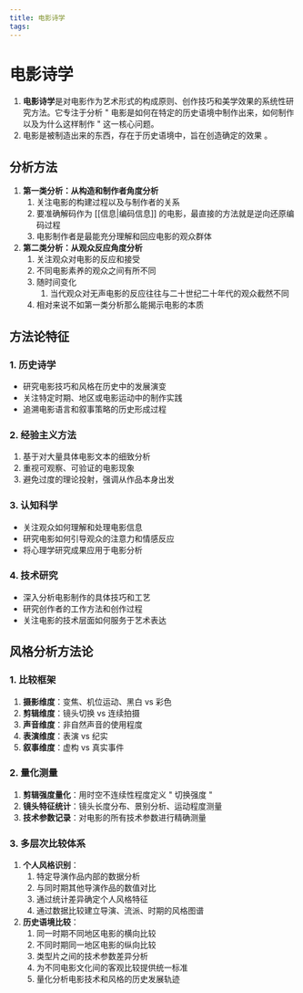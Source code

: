 ```yaml
---
title: 电影诗学
tags:
---
```


# 电影诗学

1. **电影诗学**是对电影作为艺术形式的构成原则、创作技巧和美学效果的系统性研究方法。它专注于分析 " 电影是如何在特定的历史语境中制作出来，如何制作以及为什么这样制作 " 这一核心问题。
2. 电影是被制造出来的东西，存在于历史语境中，旨在创造确定的效果 。

## 分析方法

1. **第一类分析：从构造和制作者角度分析**
	1. 关注电影的构建过程以及与制作者的关系
	2. 要准确解码作为 [[信息|编码信息]] 的电影，最直接的方法就是逆向还原编码过程
	3. 电影制作者是最能充分理解和回应电影的观众群体
2. **第二类分析：从观众反应角度分析**
	1. 关注观众对电影的反应和接受
	2. 不同电影素养的观众之间有所不同
	3. 随时间变化
		1. 当代观众对无声电影的反应往往与二十世纪二十年代的观众截然不同
	4. 相对来说不如第一类分析那么能揭示电影的本质

## 方法论特征

### 1. **历史诗学**

- 研究电影技巧和风格在历史中的发展演变
- 关注特定时期、地区或电影运动中的制作实践
- 追溯电影语言和叙事策略的历史形成过程

### 2. **经验主义方法**

1. 基于对大量具体电影文本的细致分析
2. 重视可观察、可验证的电影现象
3. 避免过度的理论投射，强调从作品本身出发

### 3. **认知科学**

- 关注观众如何理解和处理电影信息
- 研究电影如何引导观众的注意力和情感反应
- 将心理学研究成果应用于电影分析

### 4. **技术研究**

- 深入分析电影制作的具体技巧和工艺
- 研究创作者的工作方法和创作过程
- 关注电影的技术层面如何服务于艺术表达

## 风格分析方法论

### 1. 比较框架

1. **摄影维度**：变焦、机位运动、黑白 vs 彩色
2. **剪辑维度**：镜头切换 vs 连续拍摄
3. **声音维度**：非自然声音的使用程度
4. **表演维度**：表演 vs 纪实
5. **叙事维度**：虚构 vs 真实事件

### 2. 量化测量

1. **剪辑强度量化**：用时空不连续性程度定义 " 切换强度 "
2. **镜头特征统计**：镜头长度分布、景别分析、运动程度测量
3. **技术参数记录**：对电影的所有技术参数进行精确测量

### 3. 多层次比较体系

1. **个人风格识别**：
	1. 特定导演作品内部的数据分析
	2. 与同时期其他导演作品的数值对比
	3. 通过统计差异确定个人风格特征
	4. 通过数据比较建立导演、流派、时期的风格图谱
2. **历史语境比较**：
	1. 同一时期不同地区电影的横向比较
	2. 不同时期同一地区电影的纵向比较
	3. 类型片之间的技术参数差异分析
	4. 为不同电影文化间的客观比较提供统一标准
	5. 量化分析电影技术和风格的历史发展轨迹